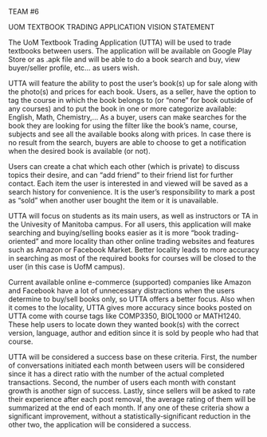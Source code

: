 TEAM #6

UOM TEXTBOOK TRADING APPLICATION VISION STATEMENT

The UoM Textbook Trading Application (UTTA) will be used to trade textbooks between users. The application will be available on Google Play Store or as .apk file and will be able to do a book search and buy, view buyer/seller profile, etc... as users wish.

UTTA will feature the ability to post the user’s book(s) up for sale along with the photo(s) and prices for each book. Users, as a seller, have the option to tag the course in which the book belongs to (or “none” for book outside of any courses) and to put the book in one or more categorize available: English, Math, Chemistry,... As a buyer, users can make searches for the book they are looking for using the filter like the book’s name, course, subjects and see all the available books along with prices. In case there is no result from the search, buyers are able to choose to get a notification when the desired book is available (or not). 

Users can create a chat which each other (which is private) to discuss topics their desire, and can “add friend”  to their friend list for further contact. Each item the user is interested in and viewed will be saved as a search history for convenience. It is the user’s responsibility to mark a post as “sold” when another user bought the item or it is unavailable.

UTTA will focus on students as its main users, as well as instructors or TA in the Univesity of Manitoba campus. For all users, this application will make searching and buying/selling books easier as it is more “book trading-oriented” and more locality than other online trading websites and features such as Amazon or Facebook Market. Better locality leads to more accuracy in searching as most of the required books for courses will be closed to the user (in this case is UofM campus).

Current available online e-commerce (supported) companies like Amazon and Facebook have a lot of unnecessary distractions when the users determine to buy/sell books only, so UTTA offers a better focus. Also when it comes to the locality, UTTA gives more accuracy since books posted on UTTA come with course tags like COMP3350, BIOL1000 or MATH1240. These help users to locate down they wanted book(s) with the correct version, language, author and edition since it is sold by people who had that course. 

UTTA will be considered a success base on these criteria. First, the number of conversations initiated each month between users will be considered since it has a direct ratio with the number of the actual completed transactions. Second, the number of users each month with constant growth is another sign of success. Lastly, since sellers will be asked to rate their experience after each post removal, the average rating of them will be summarized at the end of each month. If any one of these criteria show a significant improvement, without a statistically‐significant reduction    in the other two, the application will be considered a success.
